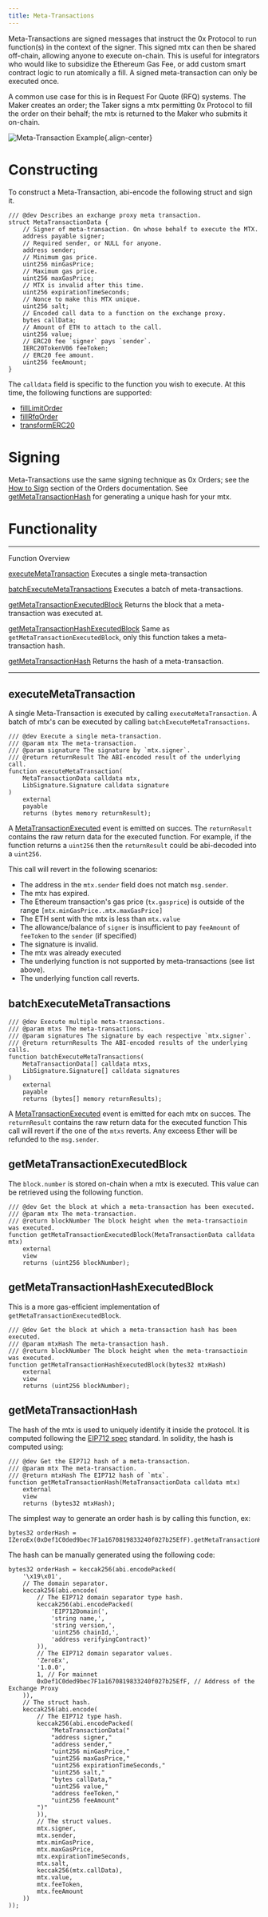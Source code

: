 ```yaml
---
title: Meta-Transactions
---
```


Meta-Transactions are signed messages that instruct the 0x Protocol to
run function(s) in the context of the signer. This signed mtx can then
be shared off-chain, allowing anyone to execute on-chain. This is useful
for integrators who would like to subsidize the Ethereum Gas Fee, or add
custom smart contract logic to run atomically a fill. A signed
meta-transaction can only be executed once.

A common use case for this is in Request For Quote (RFQ) systems. The
Maker creates an order; the Taker signs a mtx permitting 0x Protocol to
fill the order on their behalf; the mtx is returned to the Maker who
submits it on-chain.

![Meta-Transaction Example](../_static/img/rfqm.png){.align-center}

# Constructing

To construct a Meta-Transaction, abi-encode the following struct and
sign it.

``` {.solidity}
/// @dev Describes an exchange proxy meta transaction.
struct MetaTransactionData {
    // Signer of meta-transaction. On whose behalf to execute the MTX.
    address payable signer;
    // Required sender, or NULL for anyone.
    address sender;
    // Minimum gas price.
    uint256 minGasPrice;
    // Maximum gas price.
    uint256 maxGasPrice;
    // MTX is invalid after this time.
    uint256 expirationTimeSeconds;
    // Nonce to make this MTX unique.
    uint256 salt;
    // Encoded call data to a function on the exchange proxy.
    bytes callData;
    // Amount of ETH to attach to the call.
    uint256 value;
    // ERC20 fee `signer` pays `sender`.
    IERC20TokenV06 feeToken;
    // ERC20 fee amount.
    uint256 feeAmount;
}
```

The `calldata` field is specific to the function you wish to execute. At
this time, the following functions are supported:

-   [fillLimitOrder](../basics/functions.html#filllimitorder)
-   [fillRfqOrder](../basics/functions.html#fillrfqorder)
-   [transformERC20](../advanced/erc20_transformations.html)

# Signing

Meta-Transactions use the same signing technique as 0x Orders; see the
[How to Sign](../basics/orders.html#how-to-sign) section of the Orders
documentation. See [getMetaTransactionHash](#getmetatransactionhash) for
generating a unique hash for your mtx.

# Functionality

  ----------------------------------------------------------------------------- -------------------------------------------------
  Function                                                                      Overview

  [executeMetaTransaction](#executemetatransaction)                             Executes a single meta-transaction

  [batchExecuteMetaTransactions](#batchexecutemetatransactions)                 Executes a batch of meta-transactions.

  [getMetaTransactionExecutedBlock](#getmetatransactionexecutedblock)           Returns the block that a meta-transaction was
                                                                                executed at.

  [getMetaTransactionHashExecutedBlock](#getmetatransactionhashexecutedblock)   Same as `getMetaTransactionExecutedBlock`, only
                                                                                this function takes a meta-transaction hash.

  [getMetaTransactionHash](#getmetatransactionhash)                             Returns the hash of a meta-transaction.
  ----------------------------------------------------------------------------- -------------------------------------------------

## executeMetaTransaction

A single Meta-Transaction is executed by calling
`executeMetaTransaction`. A batch of mtx\'s can be executed by calling
`batchExecuteMetaTransactions`.

``` {.solidity}
/// @dev Execute a single meta-transaction.
/// @param mtx The meta-transaction.
/// @param signature The signature by `mtx.signer`.
/// @return returnResult The ABI-encoded result of the underlying call.
function executeMetaTransaction(
    MetaTransactionData calldata mtx,
    LibSignature.Signature calldata signature
)
    external
    payable
    returns (bytes memory returnResult);
```

A
[MetaTransactionExecuted](../basics/events.html#metatransactionexecuted)
event is emitted on succes. The `returnResult` contains the raw return
data for the executed function. For example, if the function returns a
`uint256` then the `returnResult` could be abi-decoded into a `uint256`.

This call will revert in the following scenarios:

-   The address in the `mtx.sender` field does not match `msg.sender`.
-   The mtx has expired.
-   The Ethereum transaction\'s gas price (`tx.gasprice`) is outside of
    the range `[mtx.minGasPrice..mtx.maxGasPrice]`
-   The ETH sent with the mtx is less than `mtx.value`
-   The allowance/balance of `signer` is insufficient to pay `feeAmount`
    of `feeToken` to the `sender` (if specified)
-   The signature is invalid.
-   The mtx was already executed
-   The underlying function is not supported by meta-transactions (see
    list above).
-   The underlying function call reverts.

## batchExecuteMetaTransactions

``` {.solidity}
/// @dev Execute multiple meta-transactions.
/// @param mtxs The meta-transactions.
/// @param signatures The signature by each respective `mtx.signer`.
/// @return returnResults The ABI-encoded results of the underlying calls.
function batchExecuteMetaTransactions(
    MetaTransactionData[] calldata mtxs,
    LibSignature.Signature[] calldata signatures
)
    external
    payable
    returns (bytes[] memory returnResults);
```

A
[MetaTransactionExecuted](../basics/events.html#metatransactionexecuted)
event is emitted for each mtx on succes. The `returnResult` contains the
raw return data for the executed function This call will revert if the
one of the `mtxs` reverts. Any exceess Ether will be refunded to the
`msg.sender`.

## getMetaTransactionExecutedBlock

The `block.number` is stored on-chain when a mtx is executed. This value
can be retrieved using the following function.

``` {.solidity}
/// @dev Get the block at which a meta-transaction has been executed.
/// @param mtx The meta-transaction.
/// @return blockNumber The block height when the meta-transactioin was executed.
function getMetaTransactionExecutedBlock(MetaTransactionData calldata mtx)
    external
    view
    returns (uint256 blockNumber);
```

## getMetaTransactionHashExecutedBlock

This is a more gas-efficient implementation of
`getMetaTransactionExecutedBlock`.

``` {.solidity}
/// @dev Get the block at which a meta-transaction hash has been executed.
/// @param mtxHash The meta-transaction hash.
/// @return blockNumber The block height when the meta-transactioin was executed.
function getMetaTransactionHashExecutedBlock(bytes32 mtxHash)
    external
    view
    returns (uint256 blockNumber);
```

## getMetaTransactionHash

The hash of the mtx is used to uniquely identify it inside the protocol.
It is computed following the [EIP712
spec](https://github.com/ethereum/EIPs/blob/master/EIPS/eip-712.md)
standard. In solidity, the hash is computed using:

``` {.solidity}
/// @dev Get the EIP712 hash of a meta-transaction.
/// @param mtx The meta-transaction.
/// @return mtxHash The EIP712 hash of `mtx`.
function getMetaTransactionHash(MetaTransactionData calldata mtx)
    external
    view
    returns (bytes32 mtxHash);
```

The simplest way to generate an order hash is by calling this function,
ex:

``` {.solidity}
bytes32 orderHash = IZeroEx(0xDef1C0ded9bec7F1a1670819833240f027b25EfF).getMetaTransactionHash(mtx);
```

The hash can be manually generated using the following code:

``` {.solidity}
bytes32 orderHash = keccak256(abi.encodePacked(
    '\x19\x01',
    // The domain separator.
    keccak256(abi.encode(
        // The EIP712 domain separator type hash.
        keccak256(abi.encodePacked(
            'EIP712Domain(',
            'string name,',
            'string version,',
            'uint256 chainId,',
            'address verifyingContract)'
        )),
        // The EIP712 domain separator values.
        'ZeroEx',
        '1.0.0',
        1, // For mainnet
        0xDef1C0ded9bec7F1a1670819833240f027b25EfF, // Address of the Exchange Proxy
    )),
    // The struct hash.
    keccak256(abi.encode(
        // The EIP712 type hash.
        keccak256(abi.encodePacked(
            "MetaTransactionData("
            "address signer,"
            "address sender,"
            "uint256 minGasPrice,"
            "uint256 maxGasPrice,"
            "uint256 expirationTimeSeconds,"
            "uint256 salt,"
            "bytes callData,"
            "uint256 value,"
            "address feeToken,"
            "uint256 feeAmount"
        ")"
        )),
        // The struct values.
        mtx.signer,
        mtx.sender,
        mtx.minGasPrice,
        mtx.maxGasPrice,
        mtx.expirationTimeSeconds,
        mtx.salt,
        keccak256(mtx.callData),
        mtx.value,
        mtx.feeToken,
        mtx.feeAmount
    ))
));
```
